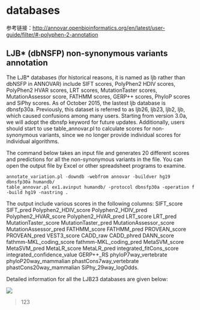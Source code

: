 # databases

参考链接：http://annovar.openbioinformatics.org/en/latest/user-guide/filter/#-polyphen-2-annotation


## LJB* (dbNSFP) non-synonymous variants annotation

The LJB* databases (for historical reasons, it is named as ljb rather than dbNSFP in ANNOVAR) include SIFT scores, PolyPhen2 HDIV scores, PolyPhen2 HVAR scores, LRT scores, MutationTaster scores, MutationAssessor score, FATHMM scores, GERP++ scores, PhyloP scores and SiPhy scores. As of October 2015, the lastest ljb database is dbnsfp30a. Previously, this dataset is referred to as ljb26, ljb23, ljb2, ljb, which caused confusions among many users. Starting from version 3.0a, we will adopt the dbnsfp keyword for future updates. Additionally, users should start to use table_annovar.pl to calculate scores for non-synonymous variants, since we no longer provide individual scores for individual algorithms.

The command below takes an input file and generates 20 different scores and predictions for all the non-synonymous variants in the file. You can open the output file by Excel or other spreadsheet programs to examine.

    annotate_variation.pl -downdb -webfrom annovar -buildver hg19 dbnsfp30a humandb/
    table_annovar.pl ex1.avinput humandb/ -protocol dbnsfp30a -operation f -build hg19 -nastring .

The output include various scores in the following columns: SIFT_score SIFT_pred Polyphen2_HDIV_score Polyphen2_HDIV_pred Polyphen2_HVAR_score Polyphen2_HVAR_pred LRT_score LRT_pred MutationTaster_score MutationTaster_pred MutationAssessor_score MutationAssessor_pred FATHMM_score FATHMM_pred PROVEAN_score PROVEAN_pred VEST3_score CADD_raw CADD_phred DANN_score fathmm-MKL_coding_score fathmm-MKL_coding_pred MetaSVM_score MetaSVM_pred MetaLR_score MetaLR_pred integrated_fitCons_score integrated_confidence_value GERP++_RS phyloP7way_vertebrate phyloP20way_mammalian phastCons7way_vertebrate phastCons20way_mammalian SiPhy_29way_logOdds.

Detailed information for all the LJB23 databases are given below:

![](https://github.com/jiangdezhi/bioinfo_databases/ljb23_dbtype.png)

>123
